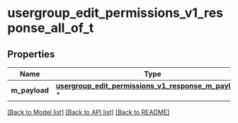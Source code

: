 # usergroup_edit_permissions_v1_response_all_of_t

## Properties
Name | Type | Description | Notes
------------ | ------------- | ------------- | -------------
**m_payload** | [**usergroup_edit_permissions_v1_response_m_payload_t**](usergroup_edit_permissions_v1_response_m_payload.md) \* |  | 

[[Back to Model list]](../README.md#documentation-for-models) [[Back to API list]](../README.md#documentation-for-api-endpoints) [[Back to README]](../README.md)


